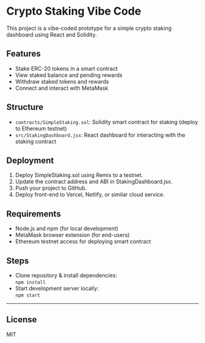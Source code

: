 # Crypto Staking Vibe Code

This project is a vibe-coded prototype for a simple crypto staking dashboard using React and Solidity.

## Features

- Stake ERC-20 tokens in a smart contract
- View staked balance and pending rewards
- Withdraw staked tokens and rewards
- Connect and interact with MetaMask

## Structure

- `contracts/SimpleStaking.sol`: Solidity smart contract for staking (deploy to Ethereum testnet)
- `src/StakingDashboard.jsx`: React dashboard for interacting with the staking contract

## Deployment

1. Deploy SimpleStaking.sol using Remix to a testnet.
2. Update the contract address and ABI in StakingDashboard.jsx.
3. Push your project to GitHub.
4. Deploy front-end to Vercel, Netlify, or similar cloud service.

## Requirements

- Node.js and npm (for local development)
- MetaMask browser extension (for end-users)
- Ethereum testnet access for deploying smart contract

## Steps

- Clone repository & install dependencies:  
  `npm install`
- Start development server locally:  
  `npm start`

---

## License

MIT
